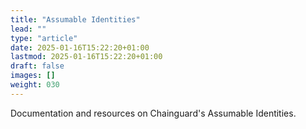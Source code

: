 ```yaml
---
title: "Assumable Identities"
lead: ""
type: "article"
date: 2025-01-16T15:22:20+01:00
lastmod: 2025-01-16T15:22:20+01:00
draft: false
images: []
weight: 030
---
```


Documentation and resources on Chainguard's Assumable Identities.